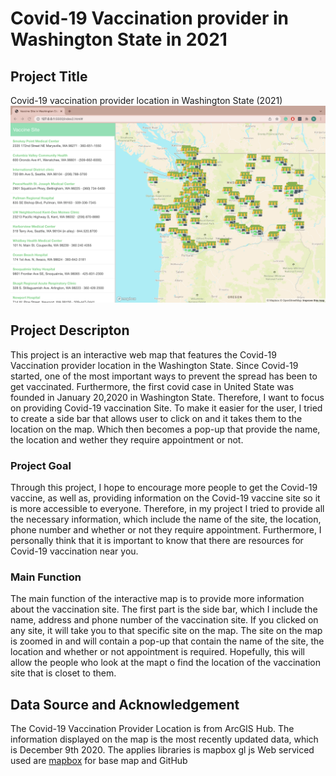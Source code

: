 # Covid-19 Vaccination provider in Washington State in 2021

## Project Title
Covid-19 vaccination provider location in Washington State (2021)
![Final Project on vaccination provider location](img/vaccinesite.png)

## Project Descripton 
This project is an interactive web map that features the Covid-19 Vaccination provider location in the Washington State. Since Covid-19 started, one of the most important ways to prevent the spread has been to get vaccinated. Furthermore, the first covid case in United State was founded in January 20,2020 in Washington State. Therefore, I want to focus on providing Covid-19 vaccination Site. To make it easier for the user, I tried to create a side bar that allows user to click on and it takes them to the location on the map. Which then becomes a pop-up that provide the name, the location and wether they require appointment or not. 

### Project Goal 
Through this project, I hope to encourage more people to get the Covid-19 vaccine, as well as, providing information on the Covid-19 vaccine site so it is more accessible to everyone. Therefore, in my project I tried to provide all the necessary information, which include the name of the site, the location, phone number and whether or not they require appointment. Furthermore, I personally think that it is important to know that there are resources for Covid-19 vaccination near you. 

### Main Function 
The main function of the interactive map is to provide more information about the vaccination site. The first part is the side bar, which I include the name, address and phone number of the vaccination site. If you clicked on any site, it will take you to that specific site on the map. The site on the map is zoomed in and will contain a pop-up that contain the name of the site, the location and whether or not appointment is required. Hopefully, this will allow the people who look at the mapt o find the location of the vaccination site that is closet to them.

## Data Source and Acknowledgement
The Covid-19 Vaccination Provider Location is from ArcGIS Hub. The information displayed on the map is the most recently updated data, which is December 9th 2020.
The applies libraries is mapbox gl js 
Web serviced used are [mapbox](pk.eyJ1IjoibmxlcnR2IiwiYSI6ImNrd3ZzNDhkbDBvaHQyd3V0aWN4ZHhweG4ifQ.Urrs8iPJJv64653D_2GA3g) for base map and GitHub

